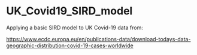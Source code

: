 # UK_Covid19_SIRD_model
Applying a basic SIRD model to UK Covid-19 data from:

https://www.ecdc.europa.eu/en/publications-data/download-todays-data-geographic-distribution-covid-19-cases-worldwide
